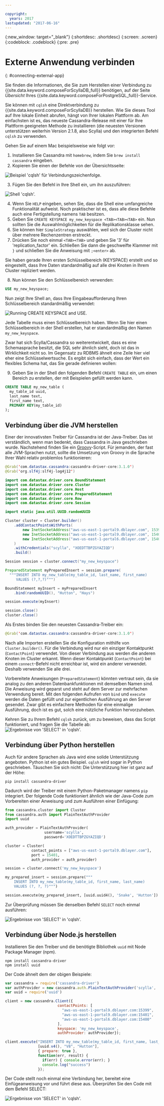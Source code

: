 ```yaml
---

copyright:
  years: 2017
lastupdated: "2017-06-16"
---
```


{:new_window: target="_blank"}
{:shortdesc: .shortdesc}
{:screen: .screen}
{:codeblock: .codeblock}
{:pre: .pre}

# Externe Anwendung verbinden
{: #connecting-external-app}

Sie finden die Informationen, die Sie zum Herstellen einer Verbindung zu {{site.data.keyword.composeForScyllaDB_full}} benötigen, auf der Seite *Übersicht* Ihres {{site.data.keyword.composeForPostgreSQL_full}}-Service. 

Sie können mit `cqlsh` eine Direktverbindung zu {{site.data.keyword.composeForScyllaDB}} herstellen. Wie Sie dieses Tool auf Ihre lokale Einheit abrufen, hängt von Ihrer lokalen Plattform ab. Am einfachsten ist es, das neueste Cassandra-Release mit einer für Ihre Plattform geeigneten Methode zu installieren (die neuesten Versionen unterstützen weiterhin Version 2.1.8, also Scylla) und den integrierten Befehl `cqlsh` zu verwenden.

Gehen Sie auf einem Mac beispielsweise wie folgt vor:

1. Installieren Sie Cassandra mit `homebrew`, indem Sie `brew install cassandra` eingeben.
2. Kopieren Sie einen der Befehle von der Übersichtsseite:

  ![Beispiel 'cqlsh' für Verbindungszeichenfolge.](./cqlsh_connection_string "Beispielverbindungszeichenfolge 'cqlsh'")

3. Fügen Sie den Befehl in Ihre Shell ein, um ihn auszuführen:

  ![Shell 'cqlsh'.](./cqlsh_shell.png "cqlsh-Shell")

4. Wenn Sie `HELP` eingeben, sehen Sie, dass die Shell eine umfangreiche Funktionalität aufweist. Noch praktischer ist es, dass alle diese Befehle auch eine Fertigstellung namens `TAB` besitzen.
5. Geben Sie `CREATE KEYSPACE my_new_keyspace <TAB><TAB><TAB>` ein. Nun sollten Sie die Auswahlmöglichkeiten für die Replikationsklasse sehen.
6. Sie können hier `SimpleStrategy` auswählen, weil sich der Cluster nicht über mehrere Rechenzentren erstreckt.
7. Drücken Sie noch einmal `<TAB><TAB>` und geben Sie '3' für 'replication_factor' ein. Schließen Sie dann die geschweifte Klammer mit `}` und schließen Sie die Anweisung mit `;<enter>` ab.

  Sie haben gerade Ihren ersten Schlüsselbereich (KEYSPACE) erstellt und so eingestellt, dass Ihre Daten standardmäßig auf alle drei Knoten in Ihrem Cluster repliziert werden.

8. Nun können Sie den Schlüsselbereich verwenden:

  ```sql
  USE my_new_keyspace;
  ```

  Nun zeigt Ihre Shell an, dass Ihre Eingabeaufforderung Ihren Schlüsselbereich standardmäßig verwendet:

  ![Running `CREATE KEYSPACE` and `USE`.](./images/running_create_keyspace_use.png "Running `CREATE KEYSPACE` and `USE`")

  Jede Tabelle muss einen Schlüsselbereich haben. Wenn Sie hier einen Schlüsselbereich in der Shell erstellen, hat er standardmäßig den Namen `my_new_keyspace`.

  Zwar hat sich Scylla/Cassandra so weiterentwickelt, dass es eine Schemasprache besitzt, die SQL sehr ähnlich sieht, doch ist das in Wirklichkeit nicht so. Im Gegensatz zu RDBMS ähnelt eine Zeile hier viel eher eine Schlüsselwertsuche. Es ergibt sich einfach, dass der Wert ein flexibles Schema hat, das Sie gerade definieren wollen:

9. Geben Sie in der Shell den folgenden Befehl `CREATE TABLE` ein, um einen Bereich zu erstellen, der mit Beispielen gefüllt werden kann.

  ```sql
  CREATE TABLE my_new_table (
    my_table_id uuid,
    last_name text,
    first_name text,
    PRIMARY KEY(my_table_id)
  );
  ```

## Verbindung über die JVM herstellen

Einer der innovativsten Treiber für Cassandra ist der Java-Treiber. Das ist verständlich, wenn man bedenkt, dass Cassandra in Java geschrieben wurde. Nachstehend finden Sie ein [Groovy](http://www.groovy-lang.org/documentation.html#gettingstarted)-Script. Für jemanden, der fast alle JVM-Sprachen nutzt, sollte die Umsetzung von Groovy in die Sprache Ihrer Wahl relativ problemlos funktionieren:

```java
@Grab('com.datastax.cassandra:cassandra-driver-core:3.1.0')
@Grab('org.slf4j:slf4j-log4j12')

import com.datastax.driver.core.BoundStatement
import com.datastax.driver.core.Cluster
import com.datastax.driver.core.Host
import com.datastax.driver.core.PreparedStatement
import com.datastax.driver.core.Row
import com.datastax.driver.core.Session

import static java.util.UUID.randomUUID

Cluster cluster = Cluster.builder()
    .addContactPointsWithPorts(
        new InetSocketAddress("aws-us-east-1-portal9.dblayer.com", 15399 ),
        new InetSocketAddress("aws-us-east-1-portal9.dblayer.com", 15401 ),
        new InetSocketAddress("aws-us-east-1-portal6.dblayer.com", 15400 )
    )
    .withCredentials("scylla", "XOEDTTBPZGYAZIQD")
    .build()

Session session = cluster.connect("my_new_keyspace")

PreparedStatement myPreparedInsert = session.prepare(
  """INSERT INTO my_new_table(my_table_id, last_name, first_name)
     VALUES (?,?,?)""")

BoundStatement myInsert = myPreparedInsert
    .bind(randomUUID(), "Hutton", "Hays")

session.execute(myInsert)

session.close()
cluster.close()
```

Als Erstes binden Sie den neuesten Cassandra-Treiber ein:

```java
@Grab('com.datastax.cassandra:cassandra-driver-core:3.1.0')
```

Nach alle Importen erstellen Sie die Konfiguration mithilfe von `Cluster.builder()`. Für die Verbindung wird nur ein einziger Kontaktpunkt (`ContactPoint`) verwendet. Von dieser Verbindung aus werden die anderen Knoten im Cluster erkannt. Wenn dieser Kontaktpunkt (`ContactPoint`) bei einem `connect`-Befehl nicht erreichbar ist, wird ein anderer verwendet. Deshalb verwenden Sie alle drei.

Vorbereitete Anweisungen (`PreparedStatement`) könnten vertraut sein, da sie analog zu den anderen Datenbankfunktionen mit demselben Namen sind. Die Anweisung wird geparst und steht auf dem Server zur mehrfachen Verwendung bereit. Mit den folgenden Aufrufen von `bind` und `execute` werden die Daten gefüllt und zur eigentlichen Ausführung an den Server gesendet. Zwar gibt es einfachere Methoden für eine einmalige Ausführung, doch ist es gut, solch eine nützliche Funktion hervorzuheben.

Kehren Sie zu Ihrem Befehl `cqlsh` zurück, um zu beweisen, dass das Script funktioniert, und fragen Sie die Tabelle ab:
![Ergebnisse von 'SELECT' in 'cqlsh'.](./images/results_select_java.png "Ergebnisse des Befehls 'Select'")

## Verbindung über Python herstellen

Auch für andere Sprachen als Java wird eine solide Unterstützung angeboten. Python ist ein gutes Beispiel. `cqlsh` wird sogar in Python geschrieben. Täuschen Sie sich nicht: Die Unterstützung hier ist ganz auf der Höhe:

```shell
pip install cassandra-driver
```

Dadurch wird der Treiber mit einem Python-Paketmanager namens `pip` integriert. Der folgende Code funktioniert ähnlich wie der Java-Code zum Vorbereiten einer Anweisung und zum Ausführen einer Einfügung:

```python
from cassandra.cluster import Cluster
from cassandra.auth import PlainTextAuthProvider
import uuid

auth_provider = PlainTextAuthProvider(
                  username='scylla',
                  password='XOEDTTBPZGYAZIQD')

cluster = Cluster(
            contact_points = ["aws-us-east-1-portal9.dblayer.com"],
            port = 15401,
            auth_provider = auth_provider)

session = cluster.connect('my_new_keyspace')

my_prepared_insert = session.prepare("""
    INSERT INTO my_new_table(my_table_id, first_name, last_name)
    VALUES (?, ?, ?)""")

session.execute(my_prepared_insert, [uuid.uuid4(), 'Snake', 'Hutton'])
```

Zur Überprüfung müssen Sie denselben Befehl `SELECT` noch einmal ausführen:

![Ergebnisse von 'SELECT' in 'cqlsh'.](./images/results_select_python.png "Ergebnisse des Befehls 'Select'")

## Verbindung über Node.js herstellen

Installieren Sie den Treiber und die benötigte Bibliothek `uuid` mit Node Package Manager (npm).

```shell
npm install cassandra-driver
npm install uuid
```

 Der Code ähnelt dem der obigen Beispiele:

```javascript
var cassandra = require('cassandra-driver')
var authProvider = new cassandra.auth.PlainTextAuthProvider('scylla', 'XOEDTTBPZGYAZIQD')
var uuid = require('uuid')

client = new cassandra.Client({
                        contactPoints: [
                          "aws-us-east-1-portal9.dblayer.com:15399",
                          "aws-us-east-1-portal9.dblayer.com:15401",
                          "aws-us-east-1-portal6.dblayer.com:15400"
                        ],
                        keyspace: 'my_new_keyspace',
                        authProvider: authProvider});

client.execute("INSERT INTO my_new_table(my_table_id, first_name, last_name) VALUES(?,?,?)",
               [uuid.v4(), "V8", "Hutton"],
               { prepare: true },
               function(err, result) {
                 if(err) { console.error(err); }
                 console.log("success")
               });

```

Der Code stellt noch einmal eine Verbindung her, bereitet eine Einfügeanweisung vor und führt diese aus. Überprüfen Sie den Code mit dem Befehl SELECT:

![Ergebnisse von 'SELECT' in 'cqlsh'.](./images/results_select_node.png "Ergebnisse des Befehls 'Select'")

